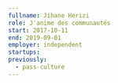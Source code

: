 ```yaml
---
fullname: Jihane Herizi
role: J'anime des communautés 
start: 2017-10-11
end: 2019-09-01
employer: independent
startups: 
previously:
  - pass-culture
---
```

